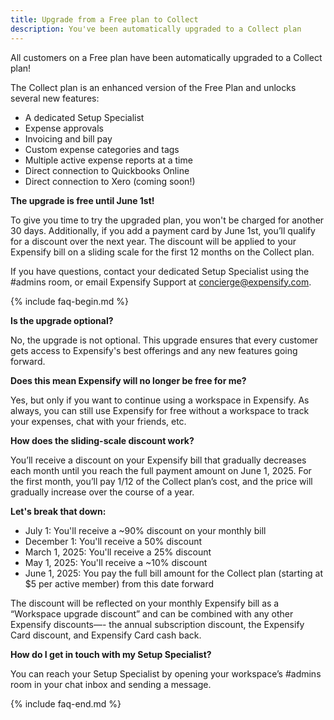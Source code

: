 ```yaml
---
title: Upgrade from a Free plan to Collect
description: You've been automatically upgraded to a Collect plan
---
```

<div id="new-expensify" markdown="1">

All customers on a Free plan have been automatically upgraded to a Collect plan!

The Collect plan is an enhanced version of the Free Plan and unlocks several new features: 
- A dedicated Setup Specialist
- Expense approvals
- Invoicing and bill pay
- Custom expense categories and tags
- Multiple active expense reports at a time
- Direct connection to Quickbooks Online
- Direct connection to Xero (coming soon!)

**The upgrade is free until June 1st!** 

To give you time to try the upgraded plan, you won't be charged for another 30 days. Additionally, if you add a payment card by June 1st, you’ll qualify for a discount over the next year. The discount will be applied to your Expensify bill on a sliding scale for the first 12 months on the Collect plan.  

If you have questions, contact your dedicated Setup Specialist using the #admins room, or email Expensify Support at concierge@expensify.com.

{% include faq-begin.md %}

**Is the upgrade optional?**

No, the upgrade is not optional. This upgrade ensures that every customer gets access to Expensify's best offerings and any new features going forward. 

**Does this mean Expensify will no longer be free for me?** 

Yes, but only if you want to continue using a workspace in Expensify. As always, you can still use Expensify for free without a workspace to track your expenses, chat with your friends, etc.

**How does the sliding-scale discount work?**

You’ll receive a discount on your Expensify bill that gradually decreases each month until you reach the full payment amount on June 1, 2025. For the first month, you’ll pay 1/12 of the Collect plan’s cost, and the price will gradually increase over the course of a year. 

**Let's break that down:**
- July 1: You'll receive a ~90% discount on your monthly bill
- December 1: You'll receive a 50% discount
- March 1, 2025: You'll receive a 25% discount
- May 1, 2025: You'll receive a ~10% discount
- June 1, 2025: You pay the full bill amount for the Collect plan (starting at $5 per active member) from this date forward

The discount will be reflected on your monthly Expensify bill as a “Workspace upgrade discount” and can be combined with any other Expensify discounts—- the annual subscription discount, the Expensify Card discount, and Expensify Card cash back.

**How do I get in touch with my Setup Specialist?** 

You can reach your Setup Specialist by opening your workspace’s #admins room in your chat inbox and sending a message.

{% include faq-end.md %}

</div>
